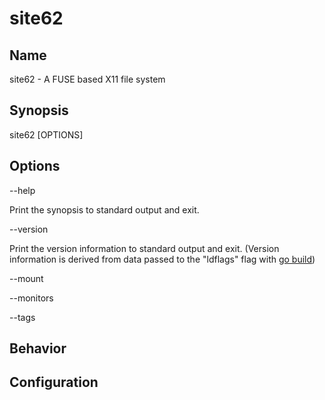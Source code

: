 # site62

## Name

site62 - A FUSE based X11 file system


## Synopsis

site62 [OPTIONS]


## Options

--help

Print the synopsis to standard output and exit.

--version

Print the version information to standard output and exit. (Version information
is derived from data passed to the "ldflags" flag with [go build](https://golang.org/pkg/go/build/))

--mount

--monitors

--tags

## Behavior


## Configuration

